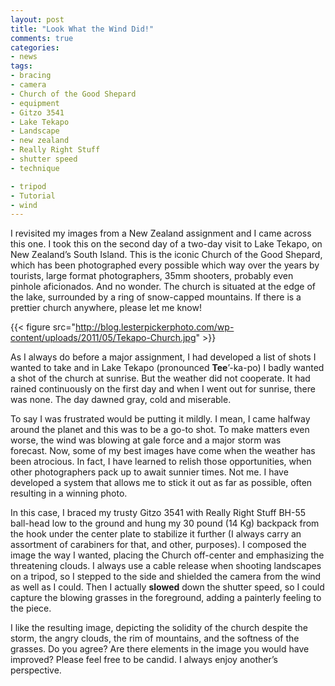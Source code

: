 ```yaml
---
layout: post
title: "Look What the Wind Did!"
comments: true
categories:
- news
tags:
- bracing
- camera
- Church of the Good Shepard
- equipment
- Gitzo 3541
- Lake Tekapo
- Landscape
- new zealand
- Really Right Stuff
- shutter speed
- technique

- tripod
- Tutorial
- wind
---
```

I revisited my images from a New Zealand assignment and I came across this one. I took this on the second day of a two-day visit to Lake Tekapo, on New Zealand’s South Island. This is the iconic Church of the Good Shepard, which has been photographed every possible which way over the years by tourists, large format photographers, 35mm shooters, probably even pinhole aficionados. And no wonder. The church is situated at the edge of the lake, surrounded by a ring of snow-capped mountains. If there is a prettier church anywhere, please let me know!

{{< figure src="http://blog.lesterpickerphoto.com/wp-content/uploads/2011/05/Tekapo-Church.jpg" >}}

As I always do before a major assignment, I had developed a list of shots I wanted to take and in Lake Tekapo (pronounced <strong>Tee</strong>’-ka-po) I badly wanted a shot of the church at sunrise. But the weather did not cooperate. It had rained continuously on the first day and when I went out for sunrise, there was none. The day dawned gray, cold and miserable.

To say I was frustrated would be putting it mildly. I mean, I came halfway around the planet and this was to be a go-to shot. To make matters even worse, the wind was blowing at gale force and a major storm was forecast. Now, some of my best images have come when the weather has been atrocious. In fact, I have learned to relish those opportunities, when other photographers pack up to await sunnier times. Not me. I have developed a system that allows me to stick it out as far as possible, often resulting in a winning photo.

In this case, I braced my trusty Gitzo 3541 with Really Right Stuff BH-55 ball-head low to the ground and hung my 30 pound (14 Kg) backpack from the hook under the center plate to stabilize it further (I always carry an assortment of carabiners for that, and other, purposes). I composed the image the way I wanted, placing the Church off-center and emphasizing the threatening clouds. I always use a cable release when shooting landscapes on a tripod, so I stepped to the side and shielded the camera from the wind as well as I could. Then I actually <strong>slowed</strong> down the shutter speed, so I could capture the blowing grasses in the foreground, adding a painterly feeling to the piece.

I like the resulting image, depicting the solidity of the church despite the storm, the angry clouds, the rim of mountains, and the softness of the grasses. Do you agree? Are there elements in the image you would have improved? Please feel free to be candid. I always enjoy another’s perspective.
